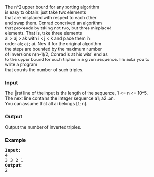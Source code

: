 <p>The n^2 upper bound for any sorting algorithm<br>is easy to obtain: just take two elements<br>that are misplaced with respect to each other<br>and swap them. Conrad conceived an algorithm<br>that proceeds by taking not two, but three misplaced<br>elements. That is, take three elements<br>ai &gt; aj &gt; ak with i &lt; j &lt; k and place them in<br>order ak; aj ; ai. Now if for the original algorithm<br>the steps are bounded by the maximum number<br>of inversions n(n-1)/2, Conrad is at his wits' end as<br>to the upper bound for such triples in a given sequence. He asks you to write a program<br>that counts the number of such triples.</p>
<h3>Input</h3>
<p>The rst line of the input is the length of the sequence, 1 &lt;= n &lt;= 10^5.<br>The next line contains the integer sequence a1; a2..an.<br>You can assume that all ai belongs [1; n].</p>
<h3>Output</h3>
<p>Output the number of inverted triples.</p>
<h3>Example</h3>
<pre><strong>Input:</strong>
4<br>3 3 2 1
<strong>Output:</strong>
2
</pre>